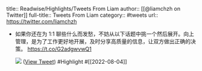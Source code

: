 title:: Readwise/Highlights/Tweets From Liam
author:: [[@liamchzh on Twitter]]
full-title:: Tweets From Liam
category:: #tweets
url:: https://twitter.com/liamchzh

- 如果你还在为 1:1 聊些什么而发愁，不妨从以下话题中挑一个然后展开。向上管理，是为了工作更好地开展，及时分享高质量的信息，让双方做出正确的决策。
  https://t.co/G2adgwvwQ1 
  
  ![](https://pbs.twimg.com/media/FZMg9L6WAAQznlB.png) ([View Tweet](https://twitter.com/liamchzh/status/1554624208688259072)) #Highlight #[[2022-08-04]]